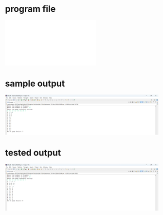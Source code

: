 # program file
![program file](LRU_523.java)

# sample output
![sample output](LRU_523.png)

# tested output
![tested output](LRU_output_523.png)
